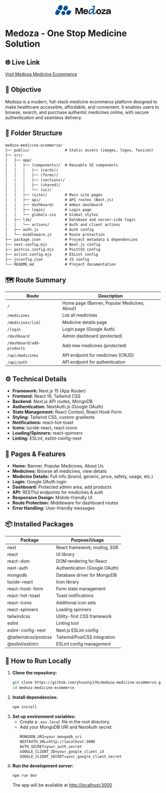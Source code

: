 <div align="center">
  <img src="public/logo-main.svg" alt="Medoza Logo" width="180" />
</div>

# Medoza - One Stop Medicine Solution

## 🌐 Live Link
[Visit Medoza Medicine Ecommerce](https://medoza-medicine-ecommerce.vercel.app)

## 🎯 Objective
Medoza is a modern, full-stack medicine ecommerce platform designed to make healthcare accessible, affordable, and convenient. It enables users to browse, search, and purchase authentic medicines online, with secure authentication and seamless delivery.

## 📁 Folder Structure
```
medoza-medicine-ecommerce/
├── public/                # Static assets (images, logos, favicon)
├── src/
│   ├── app/
│   │   ├── (components)/  # Reusable UI components
│   │   │   ├── (cards)/
│   │   │   ├── (forms)/
│   │   │   ├── (sections)/
│   │   │   ├── (shared)/
│   │   │   └── (ui)/
│   │   ├── (site)/        # Main site pages
│   │   ├── api/           # API routes (Next.js)
│   │   ├── dashboard/     # Admin dashboard
│   │   ├── login/         # Login page
│   │   └── globals.css    # Global styles
│   ├── lib/               # Database and server-side logic
│   │   └── actions/       # Auth and client actions
│   ├── auth.js            # Auth config
│   └── middleware.js      # Route protection
├── package.json           # Project metadata & dependencies
├── next.config.mjs        # Next.js config
├── postcss.config.mjs     # PostCSS config
├── eslint.config.mjs      # ESLint config
├── jsconfig.json          # JS config
└── README.md              # Project documentation
```

## 🗺️ Route Summary
| Route                | Description                                 |
|----------------------|---------------------------------------------|
| `/`                  | Home page (Banner, Popular Medicines, About)|
| `/medicines`         | List all medicines                          |
| `/medicines/[id]`    | Medicine details page                       |
| `/login`             | Login page (Google Auth)                    |
| `/dashboard`         | Admin dashboard (protected)                 |
| `/dashboard/add-products` | Add new medicines (protected)           |
| `/api/medicines`     | API endpoint for medicines (CRUD)           |
| `/api/auth`          | API endpoint for authentication             |

## ⚙️ Technical Details
- **Framework:** Next.js 15 (App Router)
- **Frontend:** React 19, Tailwind CSS
- **Backend:** Next.js API routes, MongoDB
- **Authentication:** NextAuth.js (Google OAuth)
- **State Management:** React Context, React Hook Form
- **Styling:** Tailwind CSS, custom gradients
- **Notifications:** react-hot-toast
- **Icons:** lucide-react, react-icons
- **Loading/Spinners:** react-spinners
- **Linting:** ESLint, eslint-config-next

## 📄 Pages & Features
- **Home:** Banner, Popular Medicines, About Us
- **Medicines:** Browse all medicines, view details
- **Medicine Details:** Full info (brand, generic, price, safety, usage, etc.)
- **Login:** Google OAuth login
- **Dashboard:** Protected admin area, add products
- **API:** RESTful endpoints for medicines & auth
- **Responsive Design:** Mobile-friendly UI
- **Route Protection:** Middleware for dashboard routes
- **Error Handling:** User-friendly messages

## 📦 Installed Packages
| Package            | Purpose/Usage                                 |
|--------------------|-----------------------------------------------|
| next               | React framework, routing, SSR                 |
| react              | UI library                                    |
| react-dom          | DOM rendering for React                       |
| next-auth          | Authentication (Google OAuth)                 |
| mongodb            | Database driver for MongoDB                   |
| lucide-react       | Icon library                                  |
| react-hook-form    | Form state management                         |
| react-hot-toast    | Toast notifications                           |
| react-icons        | Additional icon sets                          |
| react-spinners     | Loading spinners                              |
| tailwindcss        | Utility-first CSS framework                   |
| eslint             | Linting tool                                  |
| eslint-config-next | Next.js ESLint config                         |
| @tailwindcss/postcss | Tailwind/PostCSS integration                |
| @eslint/eslintrc   | ESLint config management                      |

## 🚀 How to Run Locally
1. **Clone the repository:**
   ```bash
   git clone https://github.com/yhsunny176/medoza-medicine-ecommerce.git
   cd medoza-medicine-ecommerce
   ```
2. **Install dependencies:**
   ```bash
   npm install
   ```
3. **Set up environment variables:**
   - Create a `.env.local` file in the root directory.
   - Add your MongoDB URI and NextAuth secret:
     ```env
     MONGODB_URI=your_mongodb_uri
     NEXTAUTH_URL=http://localhost:3000
     AUTH_SECRET=your_auth_secret
     GOOGLE_CLIENT_ID=your_google_client_id
     GOOGLE_CLIENT_SECRET=your_google_client_secret
     ```
4. **Run the development server:**
   ```bash
   npm run dev
   ```
   The app will be available at [http://localhost:3000](http://localhost:3000)